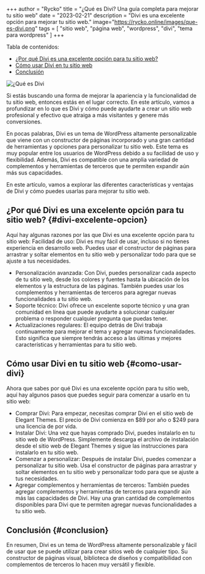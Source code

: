 +++
author = "Rycko"
title = "¿Qué es Divi? Una guía completa para mejorar tu sitio web"
date = "2023-02-21"
description = "Divi es una excelente opción para mejorar tu sitio web."
image="https://rycko.online/images/que-es-divi.png"
tags = [
    "sitio web",
    "página web",
		"wordpress",
		"divi",
		"tema para wordpress"
]
+++

Tabla de contenidos:

- [¿Por qué Divi es una excelente opción para tu sitio web?](#divi-excelente-opcion)
- [Cómo usar Divi en tu sitio web](#como-usar-divi)
- [Conclusión](#conclusion)

![¿Qué es Divi][def]

[def]: /images/que-es-divi.png

Si estás buscando una forma de mejorar la apariencia y la funcionalidad de tu sitio web, entonces estás en el lugar correcto. En este artículo, vamos a profundizar en lo que es Divi y cómo puede ayudarte a crear un sitio web profesional y efectivo que atraiga a más visitantes y genere más conversiones.

En pocas palabras, Divi es un tema de WordPress altamente personalizable que viene con un constructor de páginas incorporado y una gran cantidad de herramientas y opciones para personalizar tu sitio web. Este tema es muy popular entre los usuarios de WordPress debido a su facilidad de uso y flexibilidad. Además, Divi es compatible con una amplia variedad de complementos y herramientas de terceros que te permiten expandir aún más sus capacidades.

En este artículo, vamos a explorar las diferentes características y ventajas de Divi y cómo puedes usarlas para mejorar tu sitio web.

## ¿Por qué Divi es una excelente opción para tu sitio web? {#divi-excelente-opcion}

Aquí hay algunas razones por las que Divi es una excelente opción para tu sitio web:
Facilidad de uso: Divi es muy fácil de usar, incluso si no tienes experiencia en desarrollo web. Puedes usar el constructor de páginas para arrastrar y soltar elementos en tu sitio web y personalizar todo para que se ajuste a tus necesidades.

- Personalización avanzada: Con Divi, puedes personalizar cada aspecto de tu sitio web, desde los colores y fuentes hasta la ubicación de los elementos y la estructura de las páginas. También puedes usar los complementos y herramientas de terceros para agregar nuevas funcionalidades a tu sitio web.
- Soporte técnico: Divi ofrece un excelente soporte técnico y una gran comunidad en línea que puede ayudarte a solucionar cualquier problema o responder cualquier pregunta que puedas tener.
- Actualizaciones regulares: El equipo detrás de Divi trabaja continuamente para mejorar el tema y agregar nuevas funcionalidades. Esto significa que siempre tendrás acceso a las últimas y mejores características y herramientas para tu sitio web.

## Cómo usar Divi en tu sitio web {#como-usar-divi}

Ahora que sabes por qué Divi es una excelente opción para tu sitio web, aquí hay algunos pasos que puedes seguir para comenzar a usarlo en tu sitio web:

- Comprar Divi: Para empezar, necesitas comprar Divi en el sitio web de Elegant Themes. El precio de Divi comienza en $89 por año o $249 para una licencia de por vida.
- Instalar Divi: Una vez que hayas comprado Divi, puedes instalarlo en tu sitio web de WordPress. Simplemente descarga el archivo de instalación desde el sitio web de Elegant Themes y sigue las instrucciones para instalarlo en tu sitio web.
- Comenzar a personalizar: Después de instalar Divi, puedes comenzar a personalizar tu sitio web. Usa el constructor de páginas para arrastrar y soltar elementos en tu sitio web y personalizar todo para que se ajuste a tus necesidades.
- Agregar complementos y herramientas de terceros: También puedes agregar complementos y herramientas de terceros para expandir aún más las capacidades de Divi. Hay una gran cantidad de complementos disponibles para Divi que te permiten agregar nuevas funcionalidades a tu sitio web.

## Conclusión {#conclusion}

En resumen, Divi es un tema de WordPress altamente personalizable y fácil de usar que se puede utilizar para crear sitios web de cualquier tipo. Su constructor de páginas visual, biblioteca de diseños y compatibilidad con complementos de terceros lo hacen muy versátil y flexible.
